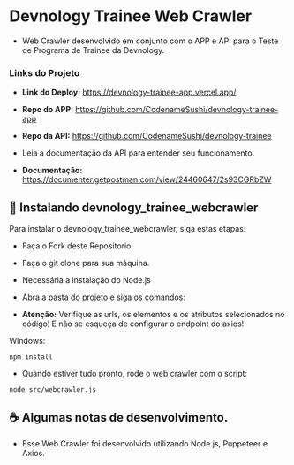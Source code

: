 # Devnology Trainee Web Crawler


- Web Crawler desenvolvido em conjunto com o APP e API para o Teste de Programa de Trainee da Devnology.

### Links do Projeto

- **Link do Deploy:** https://devnology-trainee-app.vercel.app/
- **Repo do APP:** https://github.com/CodenameSushi/devnology-trainee-app
- **Repo da API:** https://github.com/CodenameSushi/devnology-trainee

- Leia a documentação da API para entender seu funcionamento.

- **Documentação:** https://documenter.getpostman.com/view/24460647/2s93CGRbZW


## 🚀 Instalando devnology_trainee_webcrawler

Para instalar o devnology_trainee_webcrawler, siga estas etapas:

- Faça o Fork deste Repositorio.
- Faça o git clone para sua máquina.
- Necessária a instalação do Node.js
- Abra a pasta do projeto e siga os comandos:

- **Atenção:** Verifique as urls, os elementos e os atributos selecionados no código! E não se esqueça de configurar o endpoint do axios!


Windows:
```
npm install 
```
- Quando estiver tudo pronto, rode o web crawler com o script:

```
node src/webcrawler.js
```


## ☕ Algumas notas de desenvolvimento.

- Esse Web Crawler foi desenvolvido utilizando Node.js, Puppeteer e Axios.




